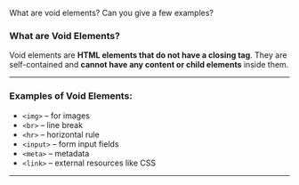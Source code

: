 What are void elements? Can you give a few examples?

### **What are Void Elements?**

Void elements are **HTML elements that do not have a closing tag**. They are self-contained and **cannot have any content or child elements** inside them.

---

### **Examples of Void Elements:**

* `<img>` – for images
* `<br>` – line break
* `<hr>` – horizontal rule
* `<input>` – form input fields
* `<meta>` – metadata
* `<link>` – external resources like CSS

---

